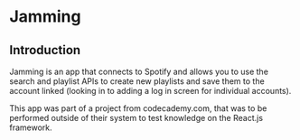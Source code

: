 Jamming
=======

Introduction
------------

Jamming is an app that connects to Spotify and allows you to use the search and playlist APIs to create new playlists and save them to the account linked (looking in to adding a log in screen for individual accounts).

This app was part of a project from codecademy.com, that was to be performed outside of their system to test knowledge on the React.js framework.
